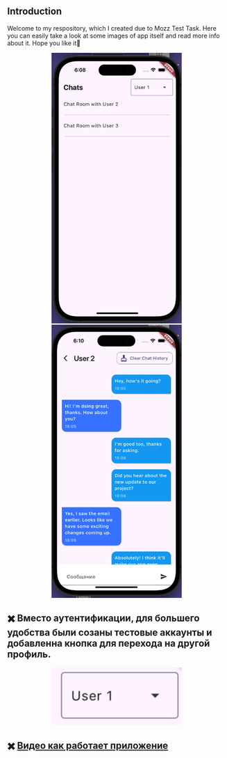 ## Introduction
Welcome to my respository, which I created due to Mozz Test Task. Here you can easily take a look at some images of app itself and read more info about it. Hope you like it🤙

<p align="center">
  <img src = "https://github.com/rahat-limit/mozz_test_task/blob/main/assets/chats.png" width=300>
  <img src = "https://github.com/rahat-limit/mozz_test_task/blob/main/assets/chat.png" width=300>
</p>

## ✖️ Вместо аутентификации, для большего удобства были созаны тестовые аккаунты и добавленна кнопка для перехода на другой профиль.

<p align="center">
  <img src = "https://github.com/rahat-limit/mozz_test_task/blob/main/assets/auth.png" width=300>
</p>

## ✖️ [Видео как работает приложение](https://github.com/rahat-limit/mozz_test_task/blob/main/assets/Запись%20экрана%202024-06-24%20в%2018.13.35.mov)

